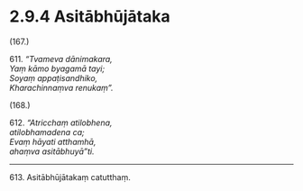 # 2.9.4 Asitābhūjātaka

(167.)

611\. _“Tvameva dānimakara,_  
_Yaṃ kāmo byagamā tayi;_  
_Soyaṃ appaṭisandhiko,_  
_Kharachinnaṃva renukaṃ”._  

(168.)

612\. _“Atricchaṃ atilobhena,_  
_atilobhamadena ca;_  
_Evaṃ hāyati atthamhā,_  
_ahaṃva asitābhuyā”ti._  

---

613\. Asitābhūjātakaṃ catutthaṃ.
